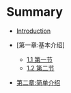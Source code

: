 # Summary

* [Introduction](README.md)

* [第一章:基本介绍]
  * [1.1 第一节](page1/01.md)
  * [1.2 第二节](page1/02.md)
* [第二章:简单介绍](page2/01.md)